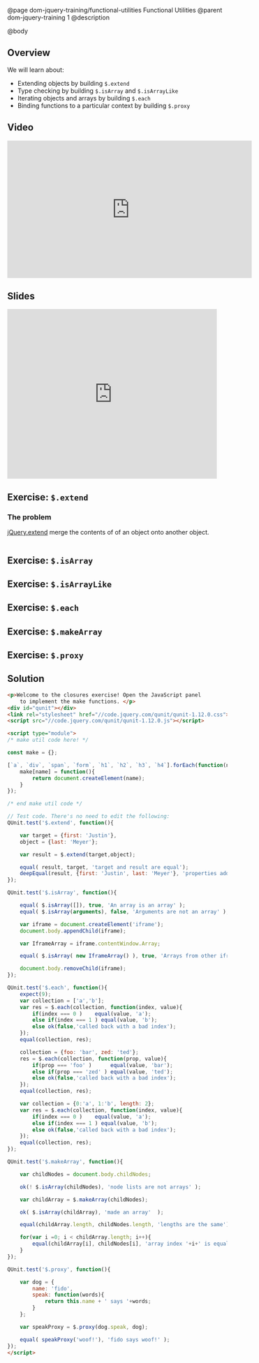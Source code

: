 @page dom-jquery-training/functional-utilities Functional Utilities
@parent dom-jquery-training 1
@description

@body

## Overview

We will learn about:

- Extending objects by building `$.extend`
- Type checking by building `$.isArray` and `$.isArrayLike`
- Iterating objects and arrays by building `$.each`
- Binding functions to a particular context by building `$.proxy`

## Video

<iframe width="560" height="315" src="https://www.youtube.com/embed/ZyItGFJivaQ" frameborder="0" allow="accelerometer; autoplay; encrypted-media; gyroscope; picture-in-picture" allowfullscreen></iframe>

## Slides

<iframe src="https://docs.google.com/presentation/d/e/2PACX-1vQS1BOdGeK3-TEHbLt_mWjc7Z3TAd5dk6lFCDEvOy5cXLHzrYx7OsmVAP72vwDvTxJ_lLG0y5UqEUfc/embed?start=false&loop=false&delayms=3000" frameborder="0" width="480" height="389" allowfullscreen="true" mozallowfullscreen="true" webkitallowfullscreen="true"></iframe>

## Exercise: `$.extend`

### The problem

[jQuery.extend](https://api.jquery.com/jquery.extend/) merge the contents of of an object
onto another object.

```js

```


## Exercise: `$.isArray`

## Exercise: `$.isArrayLike`

## Exercise: `$.each`

## Exercise: `$.makeArray`

## Exercise: `$.proxy`



## Solution

```html
<p>Welcome to the closures exercise! Open the JavaScript panel
    to implement the make functions. </p>
<div id="qunit"></div>
<link rel="stylesheet" href="//code.jquery.com/qunit/qunit-1.12.0.css">
<script src="//code.jquery.com/qunit/qunit-1.12.0.js"></script>

<script type="module">
/* make util code here! */

const make = {};

[`a`, `div`, `span`, `form`, `h1`, `h2`, `h3`, `h4`].forEach(function(name){
    make[name] = function(){
        return document.createElement(name);
    }
});

/* end make util code */

// Test code. There's no need to edit the following:
QUnit.test('$.extend', function(){

    var target = {first: 'Justin'},
    object = {last: 'Meyer'};

    var result = $.extend(target,object);

    equal( result, target, 'target and result are equal');
    deepEqual(result, {first: 'Justin', last: 'Meyer'}, 'properties added correctly');
});

QUnit.test('$.isArray', function(){

    equal( $.isArray([]), true, 'An array is an array' );
    equal( $.isArray(arguments), false, 'Arguments are not an array' );

    var iframe = document.createElement('iframe');
    document.body.appendChild(iframe);

    var IframeArray = iframe.contentWindow.Array;

    equal( $.isArray( new IframeArray() ), true, 'Arrays from other iframes are Arrays' );

    document.body.removeChild(iframe);
});

QUnit.test('$.each', function(){
    expect(9);
    var collection = ['a','b'];
    var res = $.each(collection, function(index, value){
        if(index === 0 )	equal(value, 'a');
        else if(index === 1 ) equal(value, 'b');
        else ok(false,'called back with a bad index');
    });
    equal(collection, res);

    collection = {foo: 'bar', zed: 'ted'};
    res = $.each(collection, function(prop, value){
        if(prop === 'foo' )		 equal(value, 'bar');
        else if(prop === 'zed' ) equal(value, 'ted');
        else ok(false,'called back with a bad index');
    });
    equal(collection, res);

    var collection = {0:'a', 1:'b', length: 2};
    var res = $.each(collection, function(index, value){
        if(index === 0 )	equal(value, 'a');
        else if(index === 1 ) equal(value, 'b');
        else ok(false,'called back with a bad index');
    });
    equal(collection, res);
});

QUnit.test('$.makeArray', function(){

    var childNodes = document.body.childNodes;

    ok(! $.isArray(childNodes), 'node lists are not arrays' );

    var childArray = $.makeArray(childNodes);

    ok( $.isArray(childArray), 'made an array'	);

    equal(childArray.length, childNodes.length, 'lengths are the same');

    for(var i =0; i < childArray.length; i++){
        equal(childArray[i], childNodes[i], 'array index '+i+' is equal.');
    }
});

QUnit.test('$.proxy', function(){

    var dog = {
        name: 'fido',
        speak: function(words){
            return this.name + ' says '+words;
        }
    };

    var speakProxy = $.proxy(dog.speak, dog);

    equal( speakProxy('woof!'), 'fido says woof!' );
});
</script>
```
